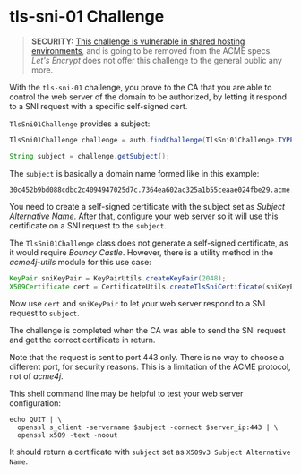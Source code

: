 # tls-sni-01 Challenge

> **SECURITY:** [This challenge is vulnerable in shared hosting environments](https://community.letsencrypt.org/t/2018-01-09-issue-with-tls-sni-01-and-shared-hosting-infrastructure/49996), and is going to be removed from the ACME specs. _Let's Encrypt_ does not offer this challenge to the general public any more.

With the `tls-sni-01` challenge, you prove to the CA that you are able to control the web server of the domain to be authorized, by letting it respond to a SNI request with a specific self-signed cert.

`TlsSni01Challenge` provides a subject:

```java
TlsSni01Challenge challenge = auth.findChallenge(TlsSni01Challenge.TYPE);

String subject = challenge.getSubject();
```

The `subject` is basically a domain name formed like in this example:

```
30c452b9bd088cdbc2c4094947025d7c.7364ea602ac325a1b55ceaae024fbe29.acme.invalid
```

You need to create a self-signed certificate with the subject set as _Subject Alternative Name_. After that, configure your web server so it will use this certificate on a SNI request to the `subject`.

The `TlsSni01Challenge` class does not generate a self-signed certificate, as it would require _Bouncy Castle_. However, there is a utility method in the _acme4j-utils_ module for this use case:

```java
KeyPair sniKeyPair = KeyPairUtils.createKeyPair(2048);
X509Certificate cert = CertificateUtils.createTlsSniCertificate(sniKeyPair, subject);
```

Now use `cert` and `sniKeyPair` to let your web server respond to a SNI request to `subject`.

The challenge is completed when the CA was able to send the SNI request and get the correct certificate in return.

Note that the request is sent to port 443 only. There is no way to choose a different port, for security reasons. This is a limitation of the ACME protocol, not of _acme4j_.

This shell command line may be helpful to test your web server configuration:

```shell
echo QUIT | \
  openssl s_client -servername $subject -connect $server_ip:443 | \
  openssl x509 -text -noout
```

It should return a certificate with `subject` set as `X509v3 Subject Alternative Name`.
